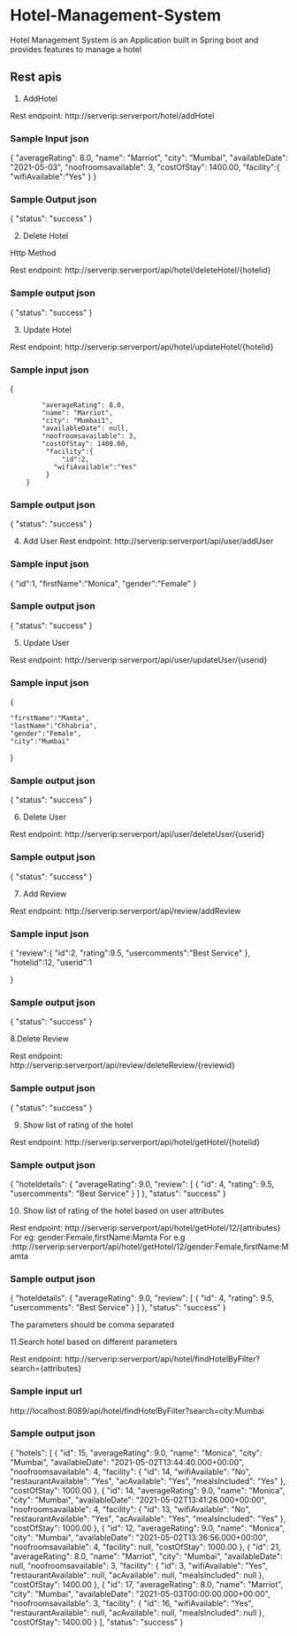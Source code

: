 # Hotel-Management-System
Hotel Management System is an Application built in Spring boot and provides features to manage a hotel

## Rest apis
1. AddHotel

Rest endpoint: http://serverip:serverport/hotel/addHotel
### Sample Input json
   {
            "averageRating": 8.0,
            "name": "Marriot",
            "city": "Mumbai",
            "availableDate": "2021-05-03",
            "noofroomsavailable": 3,
            "costOfStay": 1400.00,
             "facility":{
               "wifiAvailable":"Yes"
             }
        }
### Sample Output json

{
    "status": "success"
}

2. Delete Hotel

Http Method

Rest endpoint: http://serverip:serverport/api/hotel/deleteHotel/{hotelid}
### Sample output json
{
    "status": "success"
}
 

3. Update Hotel

Rest endpoint: http://serverip:serverport/api/hotel/updateHotel/{hotelid}
 
### Sample input json
   {
         
            "averageRating": 8.0,
            "name": "Marriot",
            "city": "Mumbai1",
            "availableDate": null,
            "noofroomsavailable": 3,
            "costOfStay": 1400.00,
             "facility":{
                 "id":2,
               "wifiAvailable":"Yes"
             }
        }
 
### Sample output json
{
    "status": "success"
}
 
 
4. Add User
Rest endpoint: http://serverip:serverport/api/user/addUser
### Sample input json
 
{
    "id":1,
    "firstName":"Monica",
    "gender":"Female"
}
 
### Sample output json
{
    "status": "success"
}
 

 
5. Update User

Rest endpoint: http://serverip:serverport/api/user/updateUser/{userid}
### Sample input json
{
 
    "firstName":"Mamta",
    "lastName":"Chhabria",
    "gender":"Female",
    "city":"Mumbai"
}
 
### Sample output json
{
    "status": "success"
}

 
6. Delete User

Rest endpoint:  http://serverip:serverport/api/user/deleteUser/{userid}
### Sample output json
{
    "status": "success"
}
 
 
 

7. Add Review

Rest endpoint:  http://serverip:serverport/api/review/addReview
### Sample input json
{
   "review":{ "id":2,
    "rating":9.5,
    "usercomments":"Best Service"
   },
    "hotelid":12,
    "userid":1
 
}
 
### Sample output json
{
    "status": "success"
}

8.Delete Review

Rest endpoint:  http://serverip:serverport/api/review/deleteReview/{reviewid}
### Sample output json
{
    "status": "success"
}

9. Show list of rating of the hotel

Rest endpoint:  http://serverip:serverport/api/hotel/getHotel/{hotelid}
### Sample output json
{
    "hoteldetails": {
        "averageRating": 9.0,
        "review": [
            {
                "id": 4,
                "rating": 9.5,
                "usercomments": "Best Service"
            }
        ]
    },
    "status": "success"
}
 
 

 
 
10. Show list of rating of the hotel based on user attributes

Rest endpoint: http://serverip:serverport/api/hotel/getHotel/12/{attributes}
For eg: gender:Female,firstName:Mamta
For e.g :http://serverip:serverport/api/hotel/getHotel/12/gender:Female,firstName:Mamta
### Sample output json
{
    "hoteldetails": {
        "averageRating": 9.0,
        "review": [
            {
                "id": 4,
                "rating": 9.5,
                "usercomments": "Best Service"
            }
        ]
    },
    "status": "success"
}
 
 
The parameters should be comma separated

11.Search hotel based on different parameters
 
Rest endpoint: http://serverip:serverport/api/hotel/findHotelByFilter?search={attributes}
### Sample input url

http://localhost:8089/api/hotel/findHotelByFilter?search=city:Mumbai

### Sample output json

{
    "hotels": [
        {
            "id": 15,
            "averageRating": 9.0,
            "name": "Monica",
            "city": "Mumbai",
            "availableDate": "2021-05-02T13:44:40.000+00:00",
            "noofroomsavailable": 4,
            "facility": {
                "id": 14,
                "wifiAvailable": "No",
                "restaurantAvailable": "Yes",
                "acAvailable": "Yes",
                "mealsIncluded": "Yes"
            },
            "costOfStay": 1000.00
        },
        {
            "id": 14,
            "averageRating": 9.0,
            "name": "Monica",
            "city": "Mumbai",
            "availableDate": "2021-05-02T13:41:26.000+00:00",
            "noofroomsavailable": 4,
            "facility": {
                "id": 13,
                "wifiAvailable": "No",
                "restaurantAvailable": "Yes",
                "acAvailable": "Yes",
                "mealsIncluded": "Yes"
            },
            "costOfStay": 1000.00
        },
        {
            "id": 12,
            "averageRating": 9.0,
            "name": "Monica",
            "city": "Mumbai",
            "availableDate": "2021-05-02T13:36:56.000+00:00",
            "noofroomsavailable": 4,
            "facility": null,
            "costOfStay": 1000.00
        },
        {
            "id": 21,
            "averageRating": 8.0,
            "name": "Marriot",
            "city": "Mumbai",
            "availableDate": null,
            "noofroomsavailable": 3,
            "facility": {
                "id": 3,
                "wifiAvailable": "Yes",
                "restaurantAvailable": null,
                "acAvailable": null,
                "mealsIncluded": null
            },
            "costOfStay": 1400.00
        },
        {
            "id": 17,
            "averageRating": 8.0,
            "name": "Marriot",
            "city": "Mumbai",
            "availableDate": "2021-05-03T00:00:00.000+00:00",
            "noofroomsavailable": 3,
            "facility": {
                "id": 16,
                "wifiAvailable": "Yes",
                "restaurantAvailable": null,
                "acAvailable": null,
                "mealsIncluded": null
            },
            "costOfStay": 1400.00
        }
    ],
    "status": "success"
}
 

